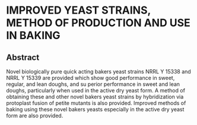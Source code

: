 # IMPROVED YEAST STRAINS, METHOD OF PRODUCTION AND USE IN BAKING

## Abstract
Novel biologically pure quick acting bakers yeast strains NRRL Y 15338 and NRRL Y 15339 are provided which show good performance in sweet, regular, and lean doughs, and su perior performance in sweet and lean doughs, particularly when used in the active dry yeast form. A method of obtaining these and other novel bakers yeast strains by hybridization via protoplast fusion of petite mutants is also provided. Improved methods of baking using these novel bakers yeasts especially in the active dry yeast form are also provided.
